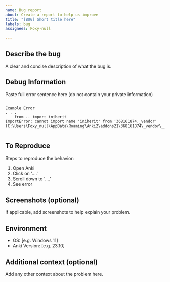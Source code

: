 ```yaml
---
name: Bug report
about: Create a report to help us improve
title: "[BUG] Short title here"
labels: bug
assignees: Foxy-null

---
```


## Describe the bug
A clear and concise description of what the bug is.

## Debug Information
Paste full error sentence here (do not contain your private information)
```

Example Error
. . .
    from .. import iniherit
ImportError: cannot import name 'iniherit' from '368161874._vendor' (C:\Users\Foxy_null\AppData\Roaming\Anki2\addons21\368161874\_vendor\__init__.py)
⁩

```

## To Reproduce
Steps to reproduce the behavior:
1. Open Anki
2. Click on '....'
3. Scroll down to '....'
4. See error

## Screenshots (optional)
If applicable, add screenshots to help explain your problem.

## Environment
 - OS: [e.g. Windows 11]
 - Anki Version: [e.g. 23.10]

## Additional context (optional)
Add any other context about the problem here.
